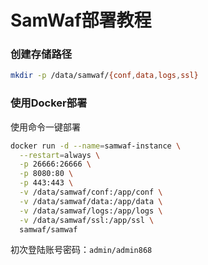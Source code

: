 # SamWaf部署教程

### 创建存储路径
```bash
mkdir -p /data/samwaf/{conf,data,logs,ssl}
```


### 使用Docker部署
使用命令一键部署
```bash
docker run -d --name=samwaf-instance \
  --restart=always \
  -p 26666:26666 \
  -p 8080:80 \
  -p 443:443 \
  -v /data/samwaf/conf:/app/conf \
  -v /data/samwaf/data:/app/data \
  -v /data/samwaf/logs:/app/logs \
  -v /data/samwaf/ssl:/app/ssl \
  samwaf/samwaf
```

初次登陆账号密码：`admin/admin868`  
